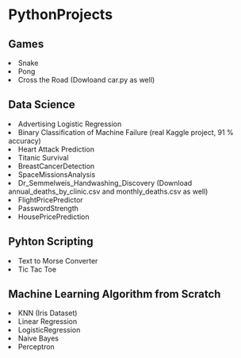 # PythonProjects
<p><h2>Games</h2></p>
<li>Snake</li>
<li>Pong</li>
<li>Cross the Road (Dowloand car.py as well)</li>
<p><h2>Data Science</h2></p>
<li> Advertising Logistic Regression </li>
<li>Binary Classification of Machine Failure (real Kaggle project, 91 % accuracy)</li>
<li>Heart Attack Prediction</li>
<li>Titanic Survival</li>
<li>BreastCancerDetection</li>
<li>SpaceMissionsAnalysis</li>
<li>Dr_Semmelweis_Handwashing_Discovery (Download annual_deaths_by_clinic.csv and monthly_deaths.csv as well)</li>
<li>FlightPricePredictor</li>
<li>PasswordStrength</li>
<li>HousePricePrediction</li>
<p><h2>Pyhton Scripting</h2></p>
<li>Text to Morse Converter</li>
<li>Tic Tac Toe</li>
<p><h2>Machine Learning Algorithm from Scratch</h2></p>
<li>KNN (Iris Dataset)</li>
<li>Linear Regression</li>
<li>LogisticRegression</li>
<li>Naive Bayes</li>
<li>Perceptron</li>



